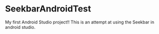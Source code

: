 # SeekbarAndroidTest
My first Android Studio project!!
This is an attempt at using the Seekbar in android studio.
